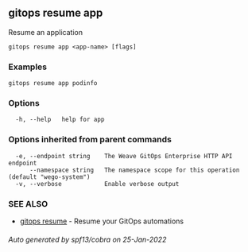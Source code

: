 ## gitops resume app

Resume an application

```
gitops resume app <app-name> [flags]
```

### Examples

```
gitops resume app podinfo
```

### Options

```
  -h, --help   help for app
```

### Options inherited from parent commands

```
  -e, --endpoint string    The Weave GitOps Enterprise HTTP API endpoint
      --namespace string   The namespace scope for this operation (default "wego-system")
  -v, --verbose            Enable verbose output
```

### SEE ALSO

* [gitops resume](gitops_resume.md)	 - Resume your GitOps automations

###### Auto generated by spf13/cobra on 25-Jan-2022
